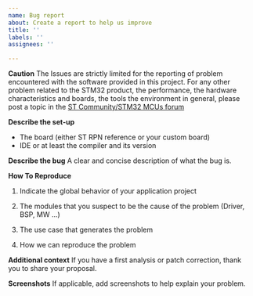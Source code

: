 ```yaml
---
name: Bug report
about: Create a report to help us improve
title: ''
labels: ''
assignees: ''

---
```


**Caution**
The Issues are strictly limited for the reporting of problem encountered with the software provided in this project.
For any other problem related to the STM32 product, the performance, the hardware characteristics and boards, the tools the environment in general, please post a topic in the [ST Community/STM32 MCUs forum](https://community.st.com/s/group/0F90X000000AXsASAW/stm32-mcus) 

**Describe the set-up**
 * The board (either ST RPN reference or your custom board)
 * IDE or at least the compiler and its version

**Describe the bug**
A clear and concise description of what the bug is.

**How To Reproduce**
1. Indicate the global behavior of your application project

2. The modules that you suspect to be the cause of the problem (Driver, BSP, MW ...)

3. The use case that generates the problem

4. How we can reproduce the problem


**Additional context**
If you have a first analysis or patch correction, thank you to share your proposal.

**Screenshots**
If applicable, add screenshots to help explain your problem.